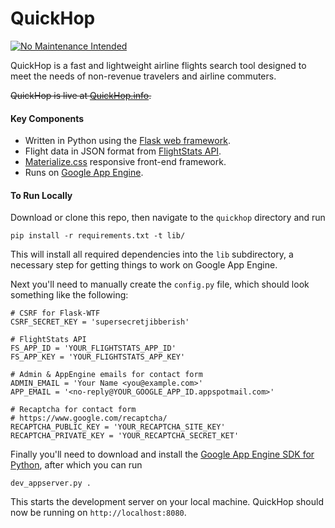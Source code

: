 # QuickHop

[![No Maintenance Intended](http://unmaintained.tech/badge.svg)](http://unmaintained.tech/)

QuickHop is a fast and lightweight airline flights search tool designed to
meet the needs of non-revenue travelers and airline commuters.

~~QuickHop is live at [QuickHop.info](http://quickhop.info/).~~

#### Key Components

* Written in Python using the [Flask web framework](http://flask.pocoo.org).
* Flight data in JSON format from [FlightStats API](https://developer.flightstats.com/).
* [Materialize.css](http://materializecss.com/) responsive front-end framework.
* Runs on [Google App Engine](https://cloud.google.com/appengine/).

#### To Run Locally

Download or clone this repo, then navigate to the `quickhop` directory and run

    pip install -r requirements.txt -t lib/

This will install all required dependencies into the `lib` subdirectory, a necessary step
for getting things to work on Google App Engine.

Next you'll need to manually create the `config.py` file, which should look something
like the following:

    # CSRF for Flask-WTF
    CSRF_SECRET_KEY = 'supersecretjibberish'

    # FlightStats API
    FS_APP_ID = 'YOUR_FLIGHTSTATS_APP_ID'
    FS_APP_KEY = 'YOUR_FLIGHTSTATS_APP_KEY'

    # Admin & AppEngine emails for contact form
    ADMIN_EMAIL = 'Your Name <you@example.com>'
    APP_EMAIL = '<no-reply@YOUR_GOOGLE_APP_ID.appspotmail.com>'

    # Recaptcha for contact form
    # https://www.google.com/recaptcha/
    RECAPTCHA_PUBLIC_KEY = 'YOUR_RECAPTCHA_SITE_KEY'
    RECAPTCHA_PRIVATE_KEY = 'YOUR_RECAPTCHA_SECRET_KET'


Finally you'll need to download and install the [Google App Engine SDK for Python](https://cloud.google.com/appengine/downloads), after which you can run

    dev_appserver.py .

This starts the development server on your local machine. QuickHop should now be running on
`http://localhost:8080`.

